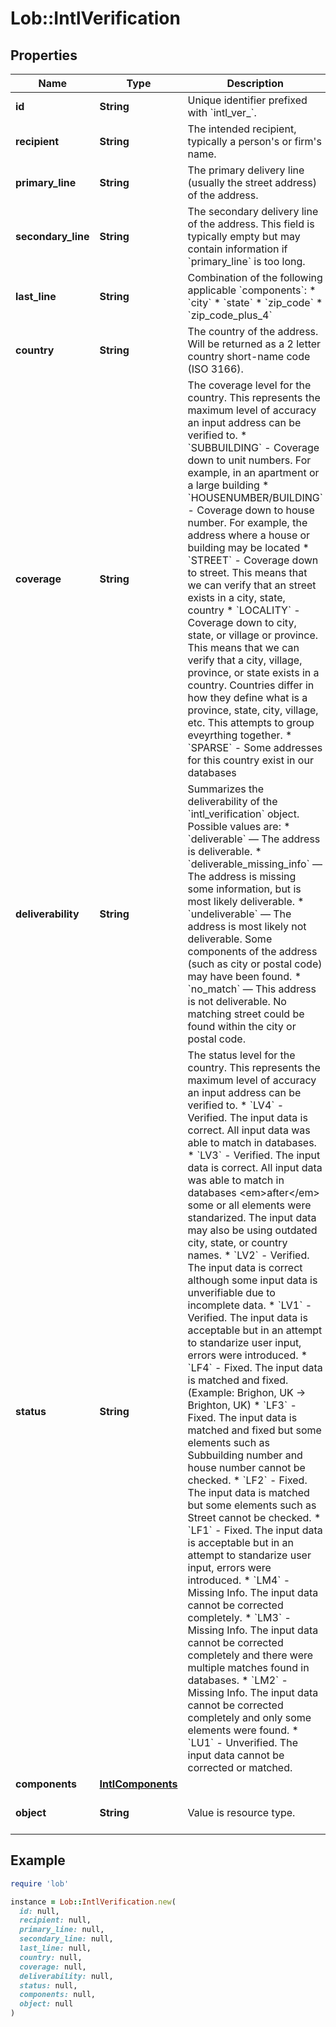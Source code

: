 # Lob::IntlVerification

## Properties

| Name | Type | Description | Notes |
| ---- | ---- | ----------- | ----- |
| **id** | **String** | Unique identifier prefixed with &#x60;intl_ver_&#x60;. | [optional] |
| **recipient** | **String** | The intended recipient, typically a person&#39;s or firm&#39;s name. | [optional] |
| **primary_line** | **String** | The primary delivery line (usually the street address) of the address.  | [optional] |
| **secondary_line** | **String** | The secondary delivery line of the address. This field is typically empty but may contain information if &#x60;primary_line&#x60; is too long.  | [optional] |
| **last_line** | **String** | Combination of the following applicable &#x60;components&#x60;: * &#x60;city&#x60; * &#x60;state&#x60; * &#x60;zip_code&#x60; * &#x60;zip_code_plus_4&#x60;  | [optional] |
| **country** | **String** | The country of the address. Will be returned as a 2 letter country short-name code (ISO 3166). | [optional] |
| **coverage** | **String** | The coverage level for the country. This represents the maximum level of accuracy an input address can be verified to.  * &#x60;SUBBUILDING&#x60; - Coverage down to unit numbers. For example, in an apartment or a large building * &#x60;HOUSENUMBER/BUILDING&#x60; - Coverage down to house number. For example, the address where a house or building may be located * &#x60;STREET&#x60; - Coverage down to street. This means that we can verify that an street exists in a city, state, country * &#x60;LOCALITY&#x60; - Coverage down to city, state, or village or province. This means that we can verify that a city, village, province, or state exists in a country. Countries differ in how they define what is a province, state, city, village, etc. This attempts to group eveyrthing together. * &#x60;SPARSE&#x60; - Some addresses for this country exist in our databases  | [optional] |
| **deliverability** | **String** | Summarizes the deliverability of the &#x60;intl_verification&#x60; object. Possible values are: * &#x60;deliverable&#x60; — The address is deliverable. * &#x60;deliverable_missing_info&#x60; — The address is missing some information, but is most likely deliverable. * &#x60;undeliverable&#x60; — The address is most likely not deliverable. Some components of the address (such as city or postal code) may have been found. * &#x60;no_match&#x60; — This address is not deliverable. No matching street could be found within the city or postal code.  | [optional] |
| **status** | **String** | The status level for the country. This represents the maximum level of accuracy an input address can be verified to.  * &#x60;LV4&#x60; - Verified. The input data is correct. All input data was able to match in databases. * &#x60;LV3&#x60; - Verified. The input data is correct. All input data was able to match in databases &lt;em&gt;after&lt;/em&gt; some or all elements were standarized. The input data may also be using outdated city, state, or country names. * &#x60;LV2&#x60; - Verified. The input data is correct although some input data is unverifiable due to incomplete data. * &#x60;LV1&#x60; - Verified. The input data is acceptable but in an attempt to standarize user input, errors were introduced. * &#x60;LF4&#x60; - Fixed. The input data is matched and fixed. (Example: Brighon, UK -&gt; Brighton, UK) * &#x60;LF3&#x60; - Fixed. The input data is matched and fixed but some elements such as Subbuilding number and house number cannot be checked. * &#x60;LF2&#x60; - Fixed. The input data is matched but some elements such as Street cannot be checked. * &#x60;LF1&#x60; - Fixed. The input data is acceptable but in an attempt to standarize user input, errors were introduced. * &#x60;LM4&#x60; - Missing Info. The input data cannot be corrected completely. * &#x60;LM3&#x60; - Missing Info. The input data cannot be corrected completely and there were multiple matches found in databases. * &#x60;LM2&#x60; - Missing Info. The input data cannot be corrected completely and only some elements were found. * &#x60;LU1&#x60; - Unverified. The input data cannot be corrected or matched.  | [optional] |
| **components** | [**IntlComponents**](IntlComponents.md) |  | [optional] |
| **object** | **String** | Value is resource type. | [optional][default to &#39;intl_verification&#39;] |

## Example

```ruby
require 'lob'

instance = Lob::IntlVerification.new(
  id: null,
  recipient: null,
  primary_line: null,
  secondary_line: null,
  last_line: null,
  country: null,
  coverage: null,
  deliverability: null,
  status: null,
  components: null,
  object: null
)
```

